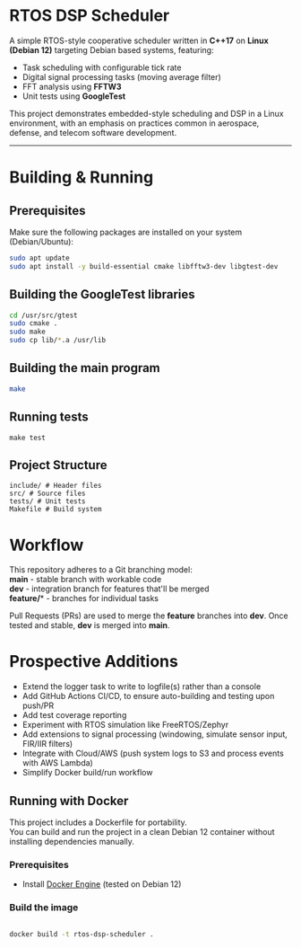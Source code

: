 # RTOS DSP Scheduler

A simple RTOS-style cooperative scheduler written in **C++17** on **Linux (Debian 12)** targeting Debian based systems, featuring:

- Task scheduling with configurable tick rate  
- Digital signal processing tasks (moving average filter)  
- FFT analysis using **FFTW3**  
- Unit tests using **GoogleTest**  

This project demonstrates embedded-style scheduling and DSP in a Linux environment, with an emphasis on practices common in aerospace, defense, and telecom software development.

---

# Building & Running

## Prerequisites
Make sure the following packages are installed on your system (Debian/Ubuntu):
```bash
sudo apt update
sudo apt install -y build-essential cmake libfftw3-dev libgtest-dev
```
## Building the GoogleTest libraries
```bash
cd /usr/src/gtest
sudo cmake .
sudo make
sudo cp lib/*.a /usr/lib
```
## Building the main program
```bash
make
```
## Running tests
```
make test
```
## Project Structure
```
include/ # Header files
src/ # Source files
tests/ # Unit tests
Makefile # Build system
```
# Workflow
This repository adheres to a Git branching model:\
**main** - stable branch with workable code\
**dev** - integration branch for features that'll be merged\
**feature/*** - branches for individual tasks

Pull Requests (PRs) are used to merge the **feature** branches into **dev**. Once tested and stable, **dev** is merged into **main**.
# Prospective Additions
- Extend the logger task to write to logfile(s) rather than a console
- Add GitHub Actions CI/CD, to ensure auto-building and testing upon push/PR
- Add test coverage reporting
- Experiment with RTOS simulation like FreeRTOS/Zephyr
- Add extensions to signal processing (windowing, simulate sensor input, FIR/IIR filters)
- Integrate with Cloud/AWS (push system logs to S3 and process events with AWS Lambda)
- Simplify Docker build/run workflow

## Running with Docker

This project includes a Dockerfile for portability.  
You can build and run the project in a clean Debian 12 container without installing dependencies manually.

### Prerequisites
- Install [Docker Engine](https://docs.docker.com/engine/install/) (tested on Debian 12)

### Build the image
```bash

docker build -t rtos-dsp-scheduler .
